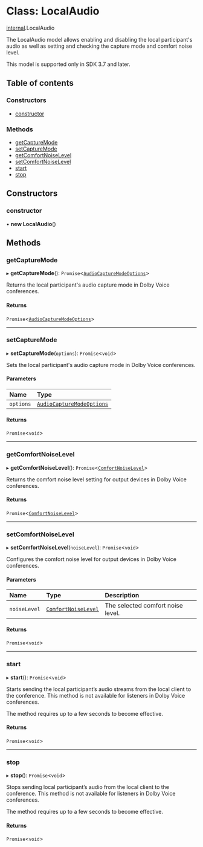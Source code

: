 # Class: LocalAudio

[internal](../modules/internal.md).LocalAudio

The LocalAudio model allows enabling and disabling the local participant's audio as well as setting and checking the capture mode and comfort noise level.

This model is supported only in SDK 3.7 and later.

## Table of contents

### Constructors

- [constructor](internal.LocalAudio.md#constructor)

### Methods

- [getCaptureMode](internal.LocalAudio.md#getcapturemode)
- [setCaptureMode](internal.LocalAudio.md#setcapturemode)
- [getComfortNoiseLevel](internal.LocalAudio.md#getcomfortnoiselevel)
- [setComfortNoiseLevel](internal.LocalAudio.md#setcomfortnoiselevel)
- [start](internal.LocalAudio.md#start)
- [stop](internal.LocalAudio.md#stop)

## Constructors

### constructor

• **new LocalAudio**()

## Methods

### getCaptureMode

▸ **getCaptureMode**(): `Promise`<[`AudioCaptureModeOptions`](../interfaces/internal.AudioCaptureModeOptions.md)\>

Returns the local participant's audio capture mode in Dolby Voice conferences.

#### Returns

`Promise`<[`AudioCaptureModeOptions`](../interfaces/internal.AudioCaptureModeOptions.md)\>

___

### setCaptureMode

▸ **setCaptureMode**(`options`): `Promise`<`void`\>

Sets the local participant's audio capture mode in Dolby Voice conferences.

#### Parameters

| Name | Type |
| :------ | :------ |
| `options` | [`AudioCaptureModeOptions`](../interfaces/internal.AudioCaptureModeOptions.md) |

#### Returns

`Promise`<`void`\>

___

### getComfortNoiseLevel

▸ **getComfortNoiseLevel**(): `Promise`<[`ComfortNoiseLevel`](../enums/internal.ComfortNoiseLevel.md)\>

Returns the comfort noise level setting for output devices in Dolby Voice conferences.

#### Returns

`Promise`<[`ComfortNoiseLevel`](../enums/internal.ComfortNoiseLevel.md)\>

___

### setComfortNoiseLevel

▸ **setComfortNoiseLevel**(`noiseLevel`): `Promise`<`void`\>

Configures the comfort noise level for output devices in Dolby Voice conferences.

#### Parameters

| Name | Type | Description |
| :------ | :------ | :------ |
| `noiseLevel` | [`ComfortNoiseLevel`](../enums/internal.ComfortNoiseLevel.md) | The selected comfort noise level. |

#### Returns

`Promise`<`void`\>

___

### start

▸ **start**(): `Promise`<`void`\>

Starts sending the local participant’s audio streams from the local client to the conference.
This method is not available for listeners in Dolby Voice conferences.

The method requires up to a few seconds to become effective.

#### Returns

`Promise`<`void`\>

___

### stop

▸ **stop**(): `Promise`<`void`\>

Stops sending local participant’s audio from the local client to the conference.
This method is not available for listeners in Dolby Voice conferences.

The method requires up to a few seconds to become effective.

#### Returns

`Promise`<`void`\>
